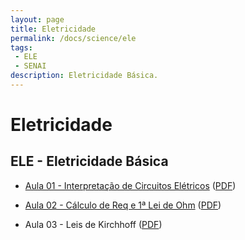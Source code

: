 ```yaml
---
layout: page
title: Eletricidade
permalink: /docs/science/ele
tags:
 - ELE
 - SENAI
description: Eletricidade Básica.
---
```


# Eletricidade

## ELE - Eletricidade Básica
* [Aula 01 - Interpretação de Circuitos Elétricos]({{site.baseurl}}/2020/aula-ele-interpretaCircuitosEletricos)
([PDF](https://github.com/JoseWRPereira/aula-ele-interpretaCircuitoEletrico/blob/master/pdf/aula-ele-interpretaCircuitosEletricos.pdf?raw=true))

* [Aula 02 - Cálculo de Req e 1ª Lei de Ohm]({{site.baseurl}}/2020/aula-ele-calculaReqOhm)
([PDF](https://github.com/JoseWRPereira/aula-ele-calculaReqOhm/blob/master/pdf/aula-ele-calcReq-1LeiOhm.pdf?raw=true))

* Aula 03 - Leis de Kirchhoff ([PDF](https://github.com/JoseWRPereira/aula-ele-kirchhoff/blob/master/pdf/aula-ele-leisKirchhoff.pdf?raw=true))

